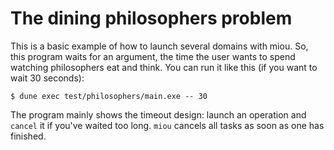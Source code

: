 # The dining philosophers problem

This is a basic example of how to launch several domains with miou. So, this
program waits for an argument, the time the user wants to spend watching
philosophers eat and think. You can run it like this (if you want to wait 30
seconds):
```shell-session
$ dune exec test/philosophers/main.exe -- 30
```

The program mainly shows the timeout design: launch an operation and `cancel` it
if you've waited too long. `miou` cancels all tasks as soon as one has finished.
